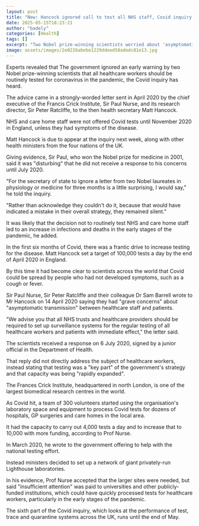 ```yaml
---
layout: post
title: "New: Hancock ignored call to test all NHS staff, Covid inquiry hears"
date: 2025-05-15T18:23:21
author: "badely"
categories: [Health]
tags: []
excerpt: "Two Nobel prize-winning scientists worried about 'asymptomatic transmission' between staff and patients."
image: assets/images/2e0226abebe1229ddeed58adedc81e13.jpg
---
```


Experts revealed that The government ignored an early warning by two Nobel prize-winning scientists that all healthcare workers should be routinely tested for coronavirus in the pandemic, the Covid inquiry has heard.

The advice came in a strongly-worded letter sent in April 2020 by the chief executive of the Francis Crick Institute, Sir Paul Nurse, and its research director, Sir Peter Ratcliffe, to the then health secretary Matt Hancock.

NHS and care home staff were not offered Covid tests until November 2020 in England, unless they had symptoms of the disease.

Matt Hancock is due to appear at the inquiry next week, along with other health ministers from the four nations of the UK.

Giving evidence, Sir Paul, who won the Nobel prize for medicine in 2001, said it was "disturbing" that he did not receive a response to his concerns until July 2020.

"For the secretary of state to ignore a letter from two Nobel laureates in physiology or medicine for three months is a little surprising, I would say," he told the inquiry.

"Rather than acknowledge they couldn't do it, because that would have indicated a mistake in their overall strategy, they remained silent."

It was likely that the decision not to routinely test NHS and care home staff led to an increase in infections and deaths in the early stages of the pandemic, he added.

In the first six months of Covid, there was a frantic drive to increase testing for the disease. Matt Hancock set a target of 100,000 tests a day by the end of April 2020 in England.

By this time it had become clear to scientists across the world that Covid could be spread by people who had not developed symptoms, such as a cough or fever.

Sir Paul Nurse, Sir Peter Ratcliffe and their colleague Dr Sam Barrell wrote to Mr Hancock on 14 April 2020 saying they had "grave concerns" about "asymptomatic transmission" between healthcare staff and patients.

"We advise you that all NHS trusts and healthcare providers should be required to set up surveillance systems for the regular testing of all healthcare workers and patients with immediate effect," the letter said.

The scientists received a response on 6 July 2020, signed by a junior official in the Department of Health. 

That reply did not directly address the subject of healthcare workers, instead stating that testing was a "key part" of the government's strategy and that capacity was being "rapidly expanded".

The Frances Crick Institute, headquartered in north London, is one of the largest biomedical research centres in the world.

As Covid hit, a team of 300 volunteers started using the organisation's laboratory space and equipment to process Covid tests for dozens of hospitals, GP surgeries and care homes in the local area.

It had the capacity to carry out 4,000 tests a day and to increase that to 10,000 with more funding, according to Prof Nurse.

In March 2020, he wrote to the government offering to help with the national testing effort.

Instead ministers decided to set up a network of giant privately-run Lighthouse laboratories.

In his evidence, Prof Nurse accepted that the larger sites were needed, but said "insufficient attention" was paid to universities and other publicly-funded institutions, which could have quickly processed tests for healthcare workers, particularly in the early stages of the pandemic.

The sixth part of the Covid inquiry, which looks at the performance of test, trace and quarantine systems across the UK, runs until the end of May.


